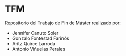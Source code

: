 # TFM
Repositorio del Trabajo de Fin de Máster realizado por:
- Jennifer Canuto Soler
- Gonzalo Fontestad Farinós
- Aritz Quirce Larroda
- Antonio Viñuelas Perales

